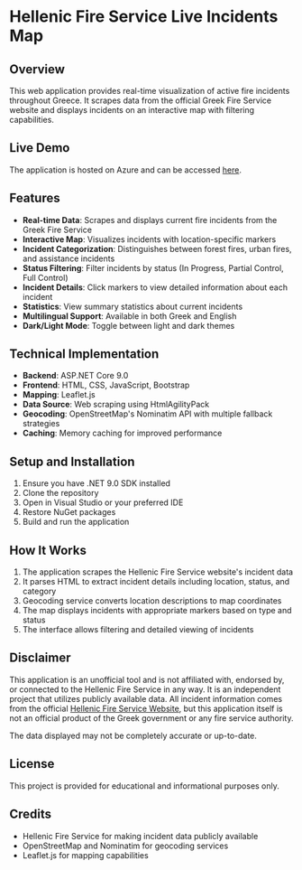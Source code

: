 # Hellenic Fire Service Live Incidents Map

## Overview
This web application provides real-time visualization of active fire incidents throughout Greece. It scrapes data from the official Greek Fire Service website and displays incidents on an interactive map with filtering capabilities.

## Live Demo
The application is hosted on Azure and can be accessed [here](https://hfcliveincidents-hkcebcfdefgjcuh8.italynorth-01.azurewebsites.net/).

## Features
- **Real-time Data**: Scrapes and displays current fire incidents from the Greek Fire Service
- **Interactive Map**: Visualizes incidents with location-specific markers
- **Incident Categorization**: Distinguishes between forest fires, urban fires, and assistance incidents
- **Status Filtering**: Filter incidents by status (In Progress, Partial Control, Full Control)
- **Incident Details**: Click markers to view detailed information about each incident
- **Statistics**: View summary statistics about current incidents
- **Multilingual Support**: Available in both Greek and English
- **Dark/Light Mode**: Toggle between light and dark themes

## Technical Implementation
- **Backend**: ASP.NET Core 9.0
- **Frontend**: HTML, CSS, JavaScript, Bootstrap
- **Mapping**: Leaflet.js
- **Data Source**: Web scraping using HtmlAgilityPack
- **Geocoding**: OpenStreetMap's Nominatim API with multiple fallback strategies
- **Caching**: Memory caching for improved performance

## Setup and Installation
1. Ensure you have .NET 9.0 SDK installed
2. Clone the repository
3. Open in Visual Studio or your preferred IDE
4. Restore NuGet packages
5. Build and run the application

## How It Works
1. The application scrapes the Hellenic Fire Service website's incident data
2. It parses HTML to extract incident details including location, status, and category
3. Geocoding service converts location descriptions to map coordinates
4. The map displays incidents with appropriate markers based on type and status
5. The interface allows filtering and detailed viewing of incidents

## Disclaimer
This application is an unofficial tool and is not affiliated with, endorsed by, or connected to the Hellenic Fire Service in any way. It is an independent project that utilizes publicly available data. All incident information comes from the official [Hellenic Fire Service Website](https://museum.fireservice.gr/symvanta/), but this application itself is not an official product of the Greek government or any fire service authority.

The data displayed may not be completely accurate or up-to-date.

## License
This project is provided for educational and informational purposes only.

## Credits
- Hellenic Fire Service for making incident data publicly available
- OpenStreetMap and Nominatim for geocoding services
- Leaflet.js for mapping capabilities
